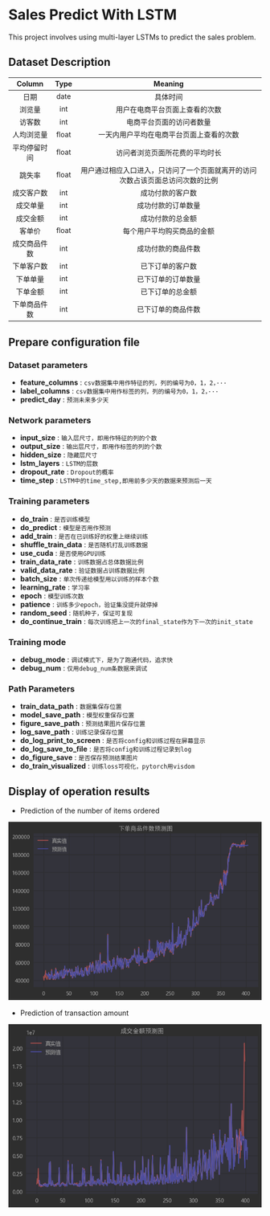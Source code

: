 # Sales Predict With LSTM

This project involves using multi-layer LSTMs to predict the sales problem.

## Dataset Description

| **Column** | **Type** |               **Meaning**               |
|:----------:|:--------:|:---------------------------------------:|
|     日期     |   date   |                  具体时间                   |
|    浏览量     |   int    |             用户在电商平台页面上查看的次数             |
|    访客数     |   int    |              电商平台页面的访问者数量               |
|   人均浏览量    |  float   |          一天内用户平均在电商平台页面上查看的次数           |
|   平均停留时间   |  float   |             访问者浏览页面所花费的平均时长             |
|    跳失率     |  float   | 用户通过相应入口进入，只访问了一个页面就离开的访问次数占该页面总访问次数的比例 |
|   成交客户数    |   int    |                成功付款的客户数                 |
|    成交单量    |   int    |                成功付款的订单数量                |
|    成交金额    |   int    |                成功付款的总金额                 |
|    客单价     |  float   |              每个用户平均购买商品的金额              |
|   成交商品件数   |   int    |                成功付款的商品件数                |
|   下单客户数    |   int    |                已下订单的客户数                 |
|    下单单量    |   int    |                已下订单的订单数量                |
|    下单金额    |   int    |                已下订单的总金额                 |
|   下单商品件数   |   int    |                已下订单的商品件数                |

## Prepare configuration file

### Dataset parameters

* **feature_columns** : `csv数据集中用作特征的列，列的编号为0，1，2，···`
* **label_columns** : `csv数据集中用作标签的列，列的编号为0，1，2，···`
* **predict_day** : `预测未来多少天`

### Network parameters

* **input_size** : `输入层尺寸，即用作特征的列的个数`
* **output_size** :  `输出层尺寸，即用作标签的列的个数`
* **hidden_size** : `隐藏层尺寸`
* **lstm_layers** : `LSTM的层数`
* **dropout_rate** : `Dropout的概率`
* **time_step** : `LSTM中的time_step,即用前多少天的数据来预测后一天`

### Training parameters

* **do_train** : `是否训练模型`
* **do_predict** : `模型是否用作预测`
* **add_train** : `是否在已训练好的权重上继续训练`
* **shuffle_train_data** : `是否随机打乱训练数据`
* **use_cuda** : `是否使用GPU训练`
* **train_data_rate** : `训练数据占总体数据比例`
* **valid_data_rate** : `验证数据占训练数据比例`
* **batch_size** : `单次传递给模型用以训练的样本个数`
* **learning_rate** : `学习率`
* **epoch** : `模型训练次数`
* **patience** : `训练多少epoch，验证集没提升就停掉`
* **random_seed** : `随机种子，保证可复现`
* **do_continue_train** : `每次训练把上一次的final_state作为下一次的init_state`

### Training mode

* **debug_mode** : `调试模式下，是为了跑通代码，追求快`
* **debug_num** : `仅用debug_num条数据来调试`

### Path Parameters

* **train_data_path** : `数据集保存位置`
* **model_save_path** : `模型权重保存位置`
* **figure_save_path** : `预测结果图片保存位置`
* **log_save_path** : `训练记录保存位置`
* **do_log_print_to_screen** : `是否将config和训练过程在屏幕显示`
* **do_log_save_to_file** : `是否将config和训练过程记录到log`
* **do_figure_save** : `是否保存预测结果图片`
* **do_train_visualized** : `训练loss可视化，pytorch用visdom`

## Display of operation results

* Prediction of the number of items ordered

![](picture/img.png)

* Prediction of transaction amount

![](picture/img1.png)
